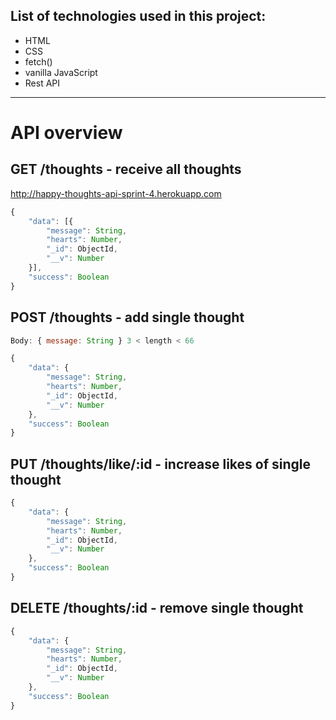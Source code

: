 ## List of technologies used in this project:

- HTML
- CSS
- fetch()
- vanilla JavaScript
- Rest API

<hr>

# API overview

## GET /thoughts - receive all thoughts

http://happy-thoughts-api-sprint-4.herokuapp.com

```JavaScript
{
    "data": [{
        "message": String,
        "hearts": Number,
        "_id": ObjectId,
        "__v": Number
    }],
    "success": Boolean
}
```

## POST /thoughts - add single thought

```JavaScript
Body: { message: String } 3 < length < 66

{
    "data": {
        "message": String,
        "hearts": Number,
        "_id": ObjectId,
        "__v": Number
    },
    "success": Boolean
}
```

## PUT /thoughts/like/:id - increase likes of single thought

```JavaScript
{
    "data": {
        "message": String,
        "hearts": Number,
        "_id": ObjectId,
        "__v": Number
    },
    "success": Boolean
}
```

## DELETE /thoughts/:id - remove single thought

```JavaScript
{
    "data": {
        "message": String,
        "hearts": Number,
        "_id": ObjectId,
        "__v": Number
    },
    "success": Boolean
}
```
